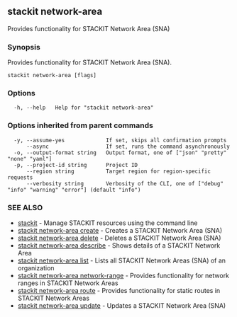 ## stackit network-area

Provides functionality for STACKIT Network Area (SNA)

### Synopsis

Provides functionality for STACKIT Network Area (SNA).

```
stackit network-area [flags]
```

### Options

```
  -h, --help   Help for "stackit network-area"
```

### Options inherited from parent commands

```
  -y, --assume-yes             If set, skips all confirmation prompts
      --async                  If set, runs the command asynchronously
  -o, --output-format string   Output format, one of ["json" "pretty" "none" "yaml"]
  -p, --project-id string      Project ID
      --region string          Target region for region-specific requests
      --verbosity string       Verbosity of the CLI, one of ["debug" "info" "warning" "error"] (default "info")
```

### SEE ALSO

* [stackit](./stackit.md)	 - Manage STACKIT resources using the command line
* [stackit network-area create](./stackit_network-area_create.md)	 - Creates a STACKIT Network Area (SNA)
* [stackit network-area delete](./stackit_network-area_delete.md)	 - Deletes a STACKIT Network Area (SNA)
* [stackit network-area describe](./stackit_network-area_describe.md)	 - Shows details of a STACKIT Network Area
* [stackit network-area list](./stackit_network-area_list.md)	 - Lists all STACKIT Network Areas (SNA) of an organization
* [stackit network-area network-range](./stackit_network-area_network-range.md)	 - Provides functionality for network ranges in STACKIT Network Areas
* [stackit network-area route](./stackit_network-area_route.md)	 - Provides functionality for static routes in STACKIT Network Areas
* [stackit network-area update](./stackit_network-area_update.md)	 - Updates a STACKIT Network Area (SNA)

